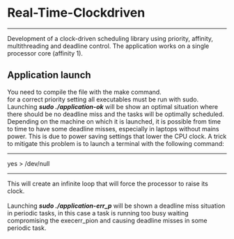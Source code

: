 # Real-Time-Clockdriven
***
Development of a clock-driven scheduling library using priority, affinity, multithreading and deadline control. The application works on a single processor core (affinity 1).

## Application launch
You need to compile the file with the make command. <br>
for a correct priority setting all executables must be run with sudo. <br>
Launching <b><i>sudo ./application-ok</i></b> will be show an optimal situation where there should be no deadline miss and the tasks will be optimally scheduled. Depending on the machine on which it is launched, it is possible from time to time to have some deadline misses, especially in laptops without mains power. This is due to power saving settings that lower the CPU clock. A trick to mitigate this problem is to launch a terminal with the following command:<br>

------------------------------------
yes > /dev/null

------------------------------------
This will create an infinite loop that will force the processor to raise its clock.<br><br>
Launching <b><i>sudo ./application-err_p</i></b> will be shown a deadline miss situation in periodic tasks, in this case a task is running too busy waiting compromising the execerr_pion and causing deadline misses in some periodic task.<br><br>

